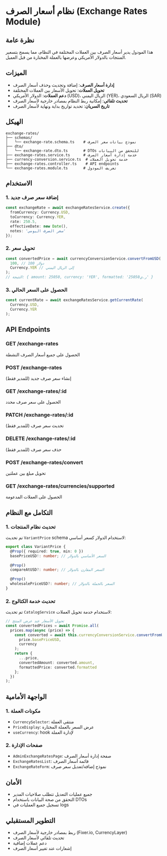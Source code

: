 # نظام أسعار الصرف (Exchange Rates Module)

## نظرة عامة

هذا المودول يدير أسعار الصرف بين العملات المختلفة في النظام، مما يسمح بتسعير المنتجات بالدولار الأمريكي وعرضها بالعملة المختارة من قبل العميل.

## الميزات

- **إدارة أسعار الصرف**: إضافة وتحديث وحذف أسعار الصرف
- **تحويل العملات**: تحويل الأسعار بين العملات المختلفة
- **دعم العملات**: الدولار الأمريكي (USD)، الريال اليمني (YER)، الريال السعودي (SAR)
- **تحديث تلقائي**: إمكانية ربط النظام بمصادر خارجية لأسعار الصرف
- **تاريخ السريان**: تحديد تواريخ بداية ونهاية لأسعار الصرف

## الهيكل

```
exchange-rates/
├── schemas/
│   └── exchange-rate.schema.ts    # نموذج بيانات سعر الصرف
├── dto/
│   └── exchange-rate.dto.ts       # DTOs للتحقق من البيانات
├── exchange-rates.service.ts      # خدمة إدارة أسعار الصرف
├── currency-conversion.service.ts  # خدمة تحويل العملات
├── exchange-rates.controller.ts    # API endpoints
└── exchange-rates.module.ts       # تعريف المودول
```

## الاستخدام

### 1. إضافة سعر صرف جديد

```typescript
const exchangeRate = await exchangeRatesService.create({
  fromCurrency: Currency.USD,
  toCurrency: Currency.YER,
  rate: 250.5,
  effectiveDate: new Date(),
  notes: 'سعر الصرف اليومي'
});
```

### 2. تحويل سعر

```typescript
const convertedPrice = await currencyConversionService.convertFromUSD(
  100, // 100 دولار
  Currency.YER // إلى الريال اليمني
);
// النتيجة: { amount: 25050, currency: 'YER', formatted: 'ر.ي25050' }
```

### 3. الحصول على السعر الحالي

```typescript
const currentRate = await exchangeRatesService.getCurrentRate(
  Currency.USD,
  Currency.YER
);
```

## API Endpoints

### GET /exchange-rates
الحصول على جميع أسعار الصرف النشطة

### POST /exchange-rates
إنشاء سعر صرف جديد (للمدير فقط)

### GET /exchange-rates/:id
الحصول على سعر صرف محدد

### PATCH /exchange-rates/:id
تحديث سعر صرف (للمدير فقط)

### DELETE /exchange-rates/:id
حذف سعر صرف (للمدير فقط)

### POST /exchange-rates/convert
تحويل مبلغ بين عملتين

### GET /exchange-rates/currencies/supported
الحصول على العملات المدعومة

## التكامل مع النظام

### 1. تحديث نظام المنتجات

تم تحديث `VariantPrice` schema لاستخدام الدولار كسعر أساسي:

```typescript
export class VariantPrice {
  @Prop({ required: true, min: 0 }) 
  basePriceUSD!: number; // السعر الأساسي بالدولار
  
  @Prop() 
  compareAtUSD?: number; // السعر المقارن بالدولار
  
  @Prop() 
  wholesalePriceUSD?: number; // السعر بالجملة بالدولار
}
```

### 2. تحديث خدمة الكتالوج

تم تحديث `CatalogService` لاستخدام خدمة تحويل العملات:

```typescript
// تحويل الأسعار عند عرض المنتج
const convertedPrices = await Promise.all(
  prices.map(async (price) => {
    const converted = await this.currencyConversionService.convertFromUSD(
      price.basePriceUSD, 
      currency
    );
    return {
      ...price,
      convertedAmount: converted.amount,
      formattedPrice: converted.formatted
    };
  })
);
```

## الواجهة الأمامية

### 1. مكونات العملة

- `CurrencySelector`: منتقي العملة
- `PriceDisplay`: عرض السعر بالعملة المختارة
- `useCurrency`: hook لإدارة العملة

### 2. صفحات الإدارة

- `AdminExchangeRatesPage`: صفحة إدارة أسعار الصرف
- `ExchangeRatesList`: قائمة أسعار الصرف
- `ExchangeRateForm`: نموذج إضافة/تعديل سعر صرف

## الأمان

- جميع عمليات التعديل تتطلب صلاحيات المدير
- التحقق من صحة البيانات باستخدام DTOs
- تسجيل جميع العمليات في logs

## التطوير المستقبلي

- ربط بمصادر خارجية لأسعار الصرف (Fixer.io, CurrencyLayer)
- تحديث تلقائي لأسعار الصرف
- دعم عملات إضافية
- إشعارات عند تغيير أسعار الصرف

